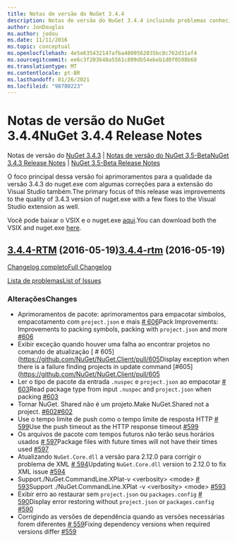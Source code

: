 ```yaml
---
title: Notas de versão do NuGet 3.4.4
description: Notas de versão do NuGet 3.4.4 incluindo problemas conhecidos, correções de bugs, recursos adicionados e DCRs.
author: JonDouglas
ms.author: jodou
ms.date: 11/11/2016
ms.topic: conceptual
ms.openlocfilehash: 4e5e635432147afba4809562035bc8c762d31af4
ms.sourcegitcommit: ee6c3f203648a5561c809db54ebeb1d0f0598b68
ms.translationtype: MT
ms.contentlocale: pt-BR
ms.lasthandoff: 01/26/2021
ms.locfileid: "98780223"
---
```

# <a name="nuget-344-release-notes"></a><span data-ttu-id="63c2f-103">Notas de versão do NuGet 3.4.4</span><span class="sxs-lookup"><span data-stu-id="63c2f-103">NuGet 3.4.4 Release Notes</span></span>

<span data-ttu-id="63c2f-104">Notas de versão do [NuGet 3.4.3](../release-notes/nuget-3.4.3.md)  |  [Notas de versão do NuGet 3,5-Beta](../release-notes/nuget-3.5-Beta.md)</span><span class="sxs-lookup"><span data-stu-id="63c2f-104">[NuGet 3.4.3 Release Notes](../release-notes/nuget-3.4.3.md) | [NuGet 3.5-Beta Release Notes](../release-notes/nuget-3.5-Beta.md)</span></span>

<span data-ttu-id="63c2f-105">O foco principal dessa versão foi aprimoramentos para a qualidade da versão 3.4.3 do nuget.exe com algumas correções para a extensão do Visual Studio também.</span><span class="sxs-lookup"><span data-stu-id="63c2f-105">The primary focus of this release was improvements to the quality of 3.4.3 version of nuget.exe with a few fixes to the Visual Studio extension as well.</span></span>

<span data-ttu-id="63c2f-106">Você pode baixar o VSIX e o nuget.exe [aqui](https://dist.nuget.org/index.html).</span><span class="sxs-lookup"><span data-stu-id="63c2f-106">You can download both the VSIX and nuget.exe [here](https://dist.nuget.org/index.html).</span></span>

## <a name="344-rtm-2016-05-19"></a><span data-ttu-id="63c2f-107">[3.4.4-RTM](https://github.com/NuGet/NuGet.Client/tree/3.4.4-rtm) (2016-05-19)</span><span class="sxs-lookup"><span data-stu-id="63c2f-107">[3.4.4-rtm](https://github.com/NuGet/NuGet.Client/tree/3.4.4-rtm) (2016-05-19)</span></span>

[<span data-ttu-id="63c2f-108">Changelog completo</span><span class="sxs-lookup"><span data-stu-id="63c2f-108">Full Changelog</span></span>](https://github.com/NuGet/NuGet.Client/compare/3.5.0-beta-final...3.4.4-rtm)

[<span data-ttu-id="63c2f-109">Lista de problemas</span><span class="sxs-lookup"><span data-stu-id="63c2f-109">List of Issues</span></span>](https://github.com/NuGet/Home/issues?q=is%3Aissue+milestone%3A3.4.4+is%3Aclosed)

### <a name="changes"></a><span data-ttu-id="63c2f-110">Alterações</span><span class="sxs-lookup"><span data-stu-id="63c2f-110">Changes</span></span>

- <span data-ttu-id="63c2f-111">Aprimoramentos de pacote: aprimoramentos para empacotar símbolos, empacotamento com `project.json` e mais [ \# 606](https://github.com/NuGet/NuGet.Client/pull/606)</span><span class="sxs-lookup"><span data-stu-id="63c2f-111">Pack Improvements: Improvements to packing symbols, packing with `project.json` and more [\#606](https://github.com/NuGet/NuGet.Client/pull/606)</span></span>
- <span data-ttu-id="63c2f-112">Exibir exceção quando houver uma falha ao encontrar projetos no comando de atualização [ \# 605] (https://github.com/NuGet/NuGet.Client/pull/605</span><span class="sxs-lookup"><span data-stu-id="63c2f-112">Display exception when there is a failure finding projects in update command [\#605](https://github.com/NuGet/NuGet.Client/pull/605</span></span>
- <span data-ttu-id="63c2f-113">Ler o tipo de pacote da entrada `.nuspec` e `project.json` ao empacotar [ \# 603](https://github.com/NuGet/NuGet.Client/pull/603)</span><span class="sxs-lookup"><span data-stu-id="63c2f-113">Read package type from input `.nuspec` and `project.json` when packing [\#603](https://github.com/NuGet/NuGet.Client/pull/603)</span></span>
- <span data-ttu-id="63c2f-114">Tornar NuGet. Shared não é um projeto.</span><span class="sxs-lookup"><span data-stu-id="63c2f-114">Make NuGet.Shared not a project.</span></span> [<span data-ttu-id="63c2f-115">\#602</span><span class="sxs-lookup"><span data-stu-id="63c2f-115">\#602</span></span>](https://github.com/NuGet/NuGet.Client/pull/602)
- <span data-ttu-id="63c2f-116">Use o tempo limite de push como o tempo limite de resposta HTTP [ \# 599](https://github.com/NuGet/NuGet.Client/pull/599)</span><span class="sxs-lookup"><span data-stu-id="63c2f-116">Use the push timeout as the HTTP response timeout [\#599](https://github.com/NuGet/NuGet.Client/pull/599)</span></span>
- <span data-ttu-id="63c2f-117">Os arquivos de pacote com tempos futuros não terão seus horários usados [ \# 597](https://github.com/NuGet/NuGet.Client/pull/597)</span><span class="sxs-lookup"><span data-stu-id="63c2f-117">Package files with future times will not have their times used [\#597](https://github.com/NuGet/NuGet.Client/pull/597)</span></span>
- <span data-ttu-id="63c2f-118">Atualizando `NuGet.Core.dll` a versão para 2.12.0 para corrigir o problema de XML [ \# 594](https://github.com/NuGet/NuGet.Client/pull/594)</span><span class="sxs-lookup"><span data-stu-id="63c2f-118">Updating `NuGet.Core.dll` version to 2.12.0 to fix XML issue [\#594](https://github.com/NuGet/NuGet.Client/pull/594)</span></span>
- <span data-ttu-id="63c2f-119">Support./NuGet.CommandLine.XPlat-v \<verbosity\> \<mode\> [ \# 593](https://github.com/NuGet/NuGet.Client/pull/593)</span><span class="sxs-lookup"><span data-stu-id="63c2f-119">Support ./NuGet.CommandLine.XPlat -v \<verbosity\> \<mode\> [\#593](https://github.com/NuGet/NuGet.Client/pull/593)</span></span>
- <span data-ttu-id="63c2f-120">Exibir erro ao restaurar sem `project.json` ou `packages.config` [ \# 590](https://github.com/NuGet/NuGet.Client/pull/590)</span><span class="sxs-lookup"><span data-stu-id="63c2f-120">Display error restoring without `project.json` or `packages.config` [\#590](https://github.com/NuGet/NuGet.Client/pull/590)</span></span>
- <span data-ttu-id="63c2f-121">Corrigindo as versões de dependência quando as versões necessárias forem diferentes [ \# 559](https://github.com/NuGet/NuGet.Client/pull/559)</span><span class="sxs-lookup"><span data-stu-id="63c2f-121">Fixing dependency versions when required versions differ [\#559](https://github.com/NuGet/NuGet.Client/pull/559)</span></span>